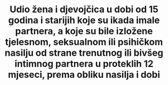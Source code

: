 ---
published: true
indicator_definition: >-
  Procijenjeni broj nominalne stope prijavljenih silovanja za revidirane i naslijeđene definicije.
title: >-
  Udio žena i djevojčica u dobi od 15 godina i starijih koje su ikada imale partnera, a koje su bile izložene tjelesnom, seksualnom ili psihičkom nasilju od strane trenutnog ili bivšeg intimnog partnera u proteklih 12 mjeseci, prema obliku nasilja i dobi
permalink: /5-2-1/
sdg_goal: 5
layout: indicator
indicator: 5.2.1
indicator_variable: rev_rape_def
graph: bar
graph_title: null
graph_type_description: Bar  graph
graph_status_notes: Graphed
variable_description: null
variable_notes: null
un_designated_tier: '2'
un_custodial_agency: 'UNICEF,  UN  Women,  UNFPA,  WHO,  UNODC  (Partnering  Agencies:  UNSD,  UNDP)'
target_id: '5.2'
has_metadata: true
goal_meta_link: 'http://unstats.un.org/sdgs/files/metadata-compilation/Metadata-Goal-5.pdf'
goal_meta_link_page: 4
actual_indicator_available: >-
  Estimated  Number  of  Rape  -  Revised  and  Legacy  Definitions  Reported  to  the  FBI  UCR  Program.
periodicity: Annual
unit_of_measure: Estimated  Volume  Number
disaggregation_categories: NA
source_title: null
source_url: 'https://ucr.fbi.gov/crime-in-the-u.s/2015/crime-in-the-u.s.-2015/home'
source_notes: null
international_and_national_references: 'https://ucr.fbi.gov/crime-in-the-u.s/2015/crime-in-the-u.s.-2015/home'
indicator_name: >-
  Udio žena i djevojčica u dobi od 15 godina i starijih koje su ikada imale partnera, a koje su bile izložene tjelesnom, seksualnom ili psihičkom nasilju od strane trenutnog ili bivšeg intimnog partnera u proteklih 12 mjeseci, prema obliku nasilja i dobi
target: >-
  Ukloniti sve oblike nasilja nad svim ženama i djevojkama u javnim i privatnim sferama, uključujući trgovinu te seksualne i druge vrste eksploatacije.
method_of_computation: NA
actual_indicator_available_description: >-
  This  table  contains  estimated  volume  numbers  based  on  both  the  FBI  UCR  Program's  legacy  and  revised  definitions  of  rape.  The  data  do  not  include  other  forms  of  violence  other  than  rape.  The  data  include  all  rapes  reported  to  the  FBI  UCR  Program  and  are  not  limited  to  intimate  partner.  In  2013,  the  FBI  UCR  Program  initiated  the  collection  of  rape  data  under  a  revised  definition  and  removed  the  term  “forcible”  from  the  offense  name.  Column  heading  Year  -  is  the  year  the  data  represents.  Column  Heading  Revised  Rape  Definitions  are  the  estimates  of  data  collected  under  the  revised  rape  definition:  Penetration,  no  matter  how  slight,  of  the  vagina  or  anus  with  any  body  part  or  object,  or  oral  penetration  by  a  sex  organ  of  another  person,  without  the  consent  of  the  victim.  (This  includes  the  offenses  of  rape,  sodomy,  and  sexual  assault  with  an  object  as  converted  from  data  submitted  via  the  National  Incident-Based  Reporting  System  [NIBRS].)  Column  Heading  Legacy  Rape  Definition  are  the  estimates  of  data  collected  under  the  legacy  rape  definition:  The  carnal  knowledge  of  a  female  forcibly  and  against  her  will  Indicator  data  on  sexual  assault  is  available  in  the  National  Incident-Based  Reporting  System  (NIBRS);  however,  NIBRS  currently  represents  less  than  30%  of  the  nation's  population  and  nonresponse  cannot  be  modeled  to  adjust  for  bias  because  statistical  sampling  methodologies  were  not  used.
us_method_of_computation: >-
  Agencies  submit  data  based  on  only  one  of  these  definitions.  Within  each  population  group  size,  the  proportion  of  female  rape  victims  was  calculated  from  all  NIBRS  reports  of  rape,  sodomy,  and  sexual  assault  with  an  object.  For  agencies  that  reported  using  the  revised  definition,  the  actual  number  of  reported  rapes  was  decreased  by  the  calculated  proportion  to  arrive  at  an  estimate  for  the  number  of  rapes  using  the  legacy  definition.  Conversely,  for  agencies  that  reported  using  the  legacy  definition,  the  actual  number  of  reported  rapes  was  increased  by  the  inverse  of  the  proportion  to  arrive  at  an  estimate  for  the  number  of  rapes  using  the  revised  definition.
comments_and_limitations: >-
  The  data  do  not  include  other  forms  of  violence  other  than  rape.  The  data  include  all  rapes  reported  to  the  FBI  UCR  Program  and  are  not  limited  to  intimate  partner.  In  2013,  the  Summary  UCR  definition  of  rape  was  changed  to  “penetration,  no  matter  how  slight,  of  the  vagina  or  anus  with  any  body  part  or  object,  or  oral  penetration  by  a  sex  organ  of  another  person,  without  the  consent  of  the  victim.”  The  new  definition  updated  the  80-year-old  historical  definition  of  rape  which  was  “carnal  knowledge  of  a  female  forcibly  and  against  her  will.”  Effectively,  the  revised  definition  expands  rape  to  include  both  male  and  female  victims  and  offenders,  and  reflects  the  various  forms  of  sexual  penetration  understood  to  be  rape,  especially  nonconsenting  acts  of  sodomy,  and  sexual  assaults  with  objects.  https://ucr.fbi.gov/crime-in-the-u.s/2015/crime-in-the-u.s.-2015/resource-pages/rape_addendum-2015-_final
time_period: Annual
disaggregation_geography: National
date_of_national_source_publication: 'Monday,  September  26,  2016'
date_metadata_updated: December  2016
source_agency_staff_email: CRIMESTATSINFO@ic.fbi.gov
source_agency_survey_dataset: FBI  Uniform  Crime  Reporting  Program  

---